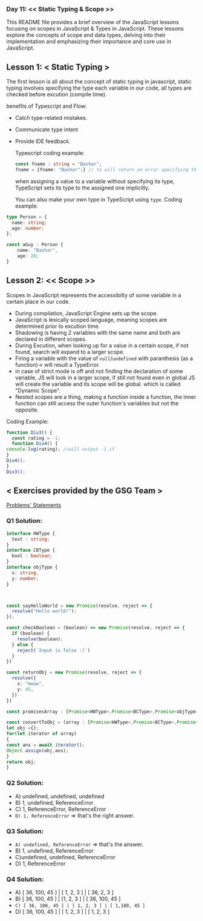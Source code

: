 ### Day 11: << Static Typing & Scope >> 
This README file provides a brief overview of the JavaScript lessons focusing on scopes in JavaScript & Types in JavaScript. These lessons explore the concepts of scope and data types, delving into their implementation and emphasizing their importance and core use in JavaScript.

## Lesson 1: < Static Typing > 
The first lesson is all about the concept of static typing in javascript, static typing involves specifying the type each variable in our code, all types are checked before excution (compile time).

benefits of Typescript and Flow:
- Catch type-related mistakes.
- Communicate type intent
- Provide IDE feedback.

  Typescript coding example:
  ```ts
  const fname : string = "Bashar";
  fname = {fname: "Bashar";} // ts will return an error specifying that assigning an object-type value to a string one is not allowed.
  ```
  when assigning a value to a variable without specifying its type, TypeScript sets its type to the assigned one implicitly.

  You can also make your own type in TypeScript using `type`.
  Coding example:
```ts
type Person = {
  name: string;
  age: number;
};

const aGuy : Person {
    name: "Bashar",
    age: 20;
}
```

## Lesson 2: << Scope >>
Scopes in JavaScript represents the accessibilty of some variable in a certain place in our code.
- During compilation, JavaScript Engine sets up the scope.
- JavaScript is lexically scoped language, meaning scopes are determined prior to excution time.
- Shadowing is having 2 variables with the same name and both are declared in different scopes.
- During Excution, when looking up for a value in a certain scope, if not found, search will expand to a larger scope.
- Firing a variable with the value of `null`/`undefined` with paranthesis (as a function)-> will result a TypeError.
- in case of strict mode is off and not finding the declaration of some variable, JS will look in a larger scope, if still not found even in global JS will create the variable and its scope will be global. which is called "Dynamic Scope".
- Nested scopes are a thing, making a function inside a function, the inner function can still access the outer function's variables but not the opposite.

Coding Example:
```js
function Div3() {
  const rating = -1;
  function Div4() {
console.log(rating); //will output -1 if 
}
Div4();
}
Div3();
```
## < Exercises provided by the GSG Team >

[Problems' Statements](https://github.com/orjwan-alrajaby/gsg-expressjs-backend-training-2023/blob/main/learning-sprint-1/week3-day2-tasks/tasks.md)

### Q1 Solution:
```ts
interface HWType {
  text : string;
}
interface CBType {
  bool : boolean;
}
interface objType {
  x: string,
  y: number;
}



const sayHelloWorld = new Promise(resolve, reject => {
  resolve("Hello world!");
});

const checkBoolean = (boolean) => new Promise(resolve, reject => {
  if (boolean) {
    resolve(boolean);
  } else {
    reject(`Input is false :(`)
  }
})

const returnObj = new Promise(resolve, reject => {
  resolve({
    x: "meow",
    y: 45,
  })
})

const promisesArray : [Promise<HWType>,Promise<BCType>,Promise<objType>] = [sayHeloWorld, checkBoolean, returnObj];

const convertToObj = (array : [Promise<HWType>,Promise<BCType>,Promise<objType>]) => {
let obj ={};
for(let iterator of array)
{
const ans = await iterator();
Object.assign(obj,ans);
}
return obj;
}

```

### Q2 Solution:

- A) undefined, undefined, undefined
- B) 1, undefined, ReferenceError
- C) 1, ReferenceError, ReferenceError
- `D) 1, ReferenceError` => that's the right answer.

### Q3 Solution:

- `A) undefined, ReferenceError` => that's the answer.
- B) 1, undefined, ReferenceError
- C)undefined, undefined, ReferenceError
- D) 1, ReferenceError

### Q4 Solution:
- A) [ 36, 100, 45 ] | [ 1, 2, 3 ] | [ 36, 2, 3 ]
- B) [ 36, 100, 45 ] | [1, 2, 3 ] | [ 36, 100, 45 ]
- `C) [ 36, 100, 45 ] | [ 1, 2, 3 ] | [ 1,100, 45 ]`
- D) [ 36, 100, 45 ] | [ 1, 2, 3 ] | [ 1, 2, 3 ]
